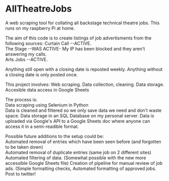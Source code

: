 # AllTheatreJobs
A web scraping tool for collating all backstage technical theatre jobs. This runs on my raspberry Pi at home.

The aim of this code is to create listings of job advertisments from the following sources:
Curtain Call    --ACTIVE.  
The Stage       --WAS ACTIVE- My IP has been blocked and they aren't answering my calls.  
Arts Jobs       --ACTIVE.  

Anything still open with a closing date is reposted weekly. Anything without a closing date is only posted once.

This project involves: 
Web scraping.
Data collection, cleaning.
Data storage.
Accesible data access in Google Sheets

The process is:  
  Data scraping using Selenium in Python  
  Data is cleaned and filtered so we only save data we need and don't waste space. 
  Data storage in an SQL Database on my personal server.
  Data is uploaded via Google's API to a Google Sheets doc where anyone can access it in a semi-readible format.
  
Possible future additions to the setup could be:  
  Automated removal of entries which have been seen before (and forgotten to be taken down)  
  Automated removal of duplicate entries (same job on 2 different sites)  
  Automated filtering of data.  (Somewhat possible with the new more accessible Google Sheets file)
  Creation of pipeline for manual review of job ads. (Simple formatting checks,
  Automated formatting of approved jobs.  
  Post to twitter!
